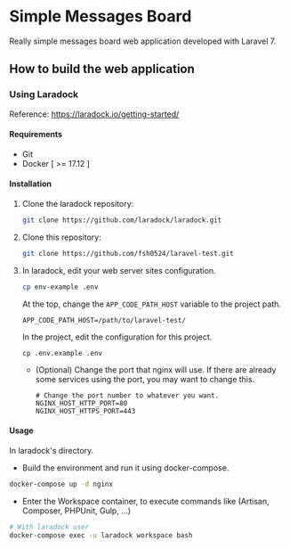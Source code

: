 # Simple Messages Board
Really simple messages board web application developed with Laravel 7.

## How to build the web application

### Using Laradock

Reference: https://laradock.io/getting-started/

#### Requirements
- Git
- Docker [ >= 17.12 ]

#### Installation

1. Clone the laradock repository:
	```bash
	git clone https://github.com/laradock/laradock.git
	```
2. Clone this repository:
	```bash
	git clone https://github.com/fsh0524/laravel-test.git
	```
3. In laradock, edit your web server sites configuration.
	```bash
	cp env-example .env
	```
	At the top, change the `APP_CODE_PATH_HOST` variable to the project path.
	```
	APP_CODE_PATH_HOST=/path/to/laravel-test/
	```
	In the project, edit the configuration for this project.
	```
	cp .env.example .env
	```
	- (Optional) Change the port that nginx will use.
        If there are already some services using the port, you may want to change this.
		```
		# Change the port number to whatever you want.
		NGINX_HOST_HTTP_PORT=80
		NGINX_HOST_HTTPS_PORT=443
		```

#### Usage

In laradock's directory.

- Build the environment and run it using docker-compose.
```bash
docker-compose up -d nginx
```

- Enter the Workspace container, to execute commands like (Artisan, Composer, PHPUnit, Gulp, …)
```bash
# With laradock user
docker-compose exec -u laradock workspace bash
```